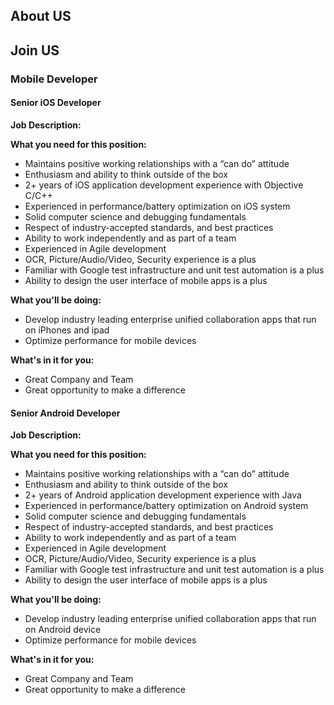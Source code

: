 ## About US

## Join US

### Mobile Developer


#### Senior iOS Developer

**Job Description:**

**What you need for this position:**
* Maintains positive working relationships with a “can do” attitude
* Enthusiasm and ability to think outside of the box
* 2+ years of iOS application development experience with Objective C/C++
* Experienced in performance/battery optimization on iOS system
* Solid computer science and debugging fundamentals
* Respect of industry-accepted standards, and best practices
* Ability to work independently and as part of a team
* Experienced in Agile development
* OCR, Picture/Audio/Video, Security experience is a plus
* Familiar with Google test infrastructure and unit test automation is a plus
* Ability to design the user interface of mobile apps is a plus

**What you'll be doing:**
* Develop industry leading enterprise unified collaboration apps that run on iPhones and ipad
* Optimize performance for mobile devices

**What's in it for you:**
* Great Company and Team
* Great opportunity to make a difference


#### Senior Android Developer

**Job Description:**

**What you need for this position:**
* Maintains positive working relationships with a “can do” attitude
* Enthusiasm and ability to think outside of the box
* 2+ years of Android application development experience with Java
* Experienced in performance/battery optimization on Android system
* Solid computer science and debugging fundamentals
* Respect of industry-accepted standards, and best practices
* Ability to work independently and as part of a team
* Experienced in Agile development
* OCR, Picture/Audio/Video, Security experience is a plus
* Familiar with Google test infrastructure and unit test automation is a plus
* Ability to design the user interface of mobile apps is a plus

**What you'll be doing:**
* Develop industry leading enterprise unified collaboration apps that run on Android device
* Optimize performance for mobile devices

**What's in it for you:**
* Great Company and Team
* Great opportunity to make a difference
